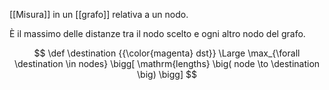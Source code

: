 [[Misura]] in un [[grafo]] relativa a un nodo.

È il massimo delle distanze tra il nodo scelto e ogni altro nodo del grafo.

$$
\def \destination {{\color{magenta} dst}}
\Large
\max_{\forall \destination \in nodes} \bigg[
	\mathrm{lengths} \big(
		node \to \destination
	\big)
\bigg]
$$